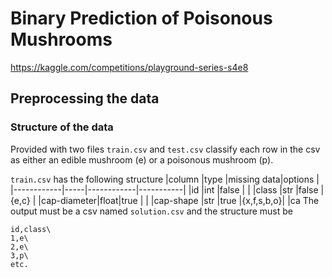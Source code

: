 # Binary Prediction of Poisonous Mushrooms
https://kaggle.com/competitions/playground-series-s4e8


## Preprocessing the data
### Structure of the data
Provided with two files `train.csv` and `test.csv` classify each row in the csv as either an edible mushroom (e) or a poisonous mushroom (p).

`train.csv` has the following structure
|column      |type |missing data|options    |
|------------|-----|------------|-----------|
|id          |int  |false       |           |
|class       |str  |false       |{e,c}      |
|cap-diameter|float|true        |           |
|cap-shape   |str  |true        |{x,f,s,b,o}|
|ca
The output must be a csv named `solution.csv` and the structure must be 
```
id,class\
1,e\
2,e\
3,p\
etc.
```